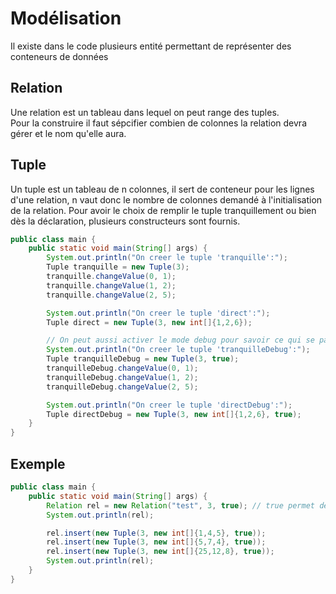 # Modélisation
Il existe dans le code plusieurs entité permettant de représenter des conteneurs de données

## Relation
Une relation est un tableau dans lequel on peut range des tuples.  
Pour la construire il faut sépcifier combien de colonnes la relation devra gérer et le nom qu'elle aura.  

## Tuple
Un tuple est un tableau de n colonnes, il sert de conteneur pour les lignes d'une relation, n vaut donc le nombre de colonnes demandé à l'initialisation de la relation. Pour avoir le choix de remplir le tuple tranquillement ou bien dès la déclaration, plusieurs constructeurs sont fournis.

```java
public class main {
    public static void main(String[] args) {
        System.out.println("On creer le tuple 'tranquille':");
        Tuple tranquille = new Tuple(3);
        tranquille.changeValue(0, 1);
        tranquille.changeValue(1, 2);
        tranquille.changeValue(2, 5);

        System.out.println("On creer le tuple 'direct':");
        Tuple direct = new Tuple(3, new int[]{1,2,6});

        // On peut aussi activer le mode debug pour savoir ce qui se passe.
        System.out.println("On creer le tuple 'tranquilleDebug':");
        Tuple tranquilleDebug = new Tuple(3, true);
        tranquilleDebug.changeValue(0, 1);
        tranquilleDebug.changeValue(1, 2);
        tranquilleDebug.changeValue(2, 5);

        System.out.println("On creer le tuple 'directDebug':");
        Tuple directDebug = new Tuple(3, new int[]{1,2,6}, true);
    }
}
```

## Exemple

```java
public class main {
    public static void main(String[] args) {
        Relation rel = new Relation("test", 3, true); // true permet de passer en mode debug
        System.out.println(rel);

        rel.insert(new Tuple(3, new int[]{1,4,5}, true));
        rel.insert(new Tuple(3, new int[]{5,7,4}, true));
        rel.insert(new Tuple(3, new int[]{25,12,8}, true));
        System.out.println(rel);
    }
}
```
